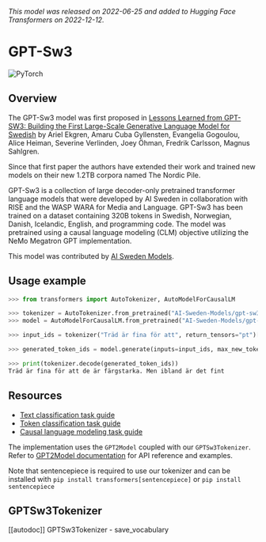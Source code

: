 <!--Copyright 2022 The HuggingFace Team. All rights reserved.

Licensed under the Apache License, Version 2.0 (the "License"); you may not use this file except in compliance with
the License. You may obtain a copy of the License at

http://www.apache.org/licenses/LICENSE-2.0

Unless required by applicable law or agreed to in writing, software distributed under the License is distributed on
an "AS IS" BASIS, WITHOUT WARRANTIES OR CONDITIONS OF ANY KIND, either express or implied. See the License for the
specific language governing permissions and limitations under the License.

⚠️ Note that this file is in Markdown but contain specific syntax for our doc-builder (similar to MDX) that may not be
rendered properly in your Markdown viewer.

-->
*This model was released on 2022-06-25 and added to Hugging Face Transformers on 2022-12-12.*

# GPT-Sw3

<div class="flex flex-wrap space-x-1">
<img alt="PyTorch" src="https://img.shields.io/badge/PyTorch-DE3412?style=flat&logo=pytorch&logoColor=white">
</div>

## Overview

The GPT-Sw3 model was first proposed in
[Lessons Learned from GPT-SW3: Building the First Large-Scale Generative Language Model for Swedish](http://www.lrec-conf.org/proceedings/lrec2022/pdf/2022.lrec-1.376.pdf)
by Ariel Ekgren, Amaru Cuba Gyllensten, Evangelia Gogoulou, Alice Heiman, Severine Verlinden, Joey Öhman,
Fredrik Carlsson, Magnus Sahlgren.

Since that first paper the authors have extended their work and trained new models on their new 1.2TB corpora named The Nordic Pile.

GPT-Sw3 is a collection of large decoder-only pretrained transformer language models that were developed by AI Sweden
in collaboration with RISE and the WASP WARA for Media and Language. GPT-Sw3 has been trained on a dataset containing
320B tokens in Swedish, Norwegian, Danish, Icelandic, English, and programming code. The model was pretrained using a
causal language modeling (CLM) objective utilizing the NeMo Megatron GPT implementation.

This model was contributed by [AI Sweden Models](https://huggingface.co/AI-Sweden-Models).

## Usage example

```python
>>> from transformers import AutoTokenizer, AutoModelForCausalLM

>>> tokenizer = AutoTokenizer.from_pretrained("AI-Sweden-Models/gpt-sw3-356m")
>>> model = AutoModelForCausalLM.from_pretrained("AI-Sweden-Models/gpt-sw3-356m")

>>> input_ids = tokenizer("Träd är fina för att", return_tensors="pt")["input_ids"]

>>> generated_token_ids = model.generate(inputs=input_ids, max_new_tokens=10, do_sample=True)[0]

>>> print(tokenizer.decode(generated_token_ids))
Träd är fina för att de är färgstarka. Men ibland är det fint
```

## Resources

- [Text classification task guide](../tasks/sequence_classification)
- [Token classification task guide](../tasks/token_classification)
- [Causal language modeling task guide](../tasks/language_modeling)

<Tip>

The implementation uses the `GPT2Model` coupled with our `GPTSw3Tokenizer`. Refer to [GPT2Model documentation](gpt2)
for API reference and examples.

Note that sentencepiece is required to use our tokenizer and can be installed with `pip install transformers[sentencepiece]` or `pip install sentencepiece`

</Tip>

## GPTSw3Tokenizer

[[autodoc]] GPTSw3Tokenizer
    - save_vocabulary

